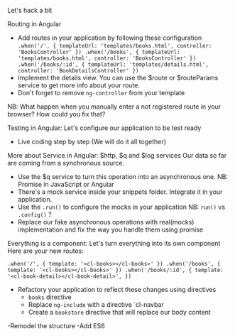 Let's hack a bit

Routing in Angular
- Add routes in your application by following these configuration
`.when('/', {
   templateUrl: 'templates/books.html',
   controller: 'BooksController'
  })
 .when('/books', {
   templateUrl: 'templates/books.html',
   controller: 'BooksController'
  })
 .when('/books/:id', {
   templateUrl: 'templates/details.html',
   controller: 'BookDetailsController'
  })
 `
- Implement the details view. You can use the $route or $routeParams service to get more info about your route.
- Don't forget to remove `ng-controller` from your template

NB: What happen when you manually enter a not registered route in your browser? How could you fix that?

Testing in Angular: Let's configure our application to be test ready
- Live coding step by step (We will do it all together)

More about Service in Angular: $http, $q and $log services
Our data so far are coming from a synchronous source.
- Use the $q service to turn this operation into an asynchronous one.
NB: Promise in JavaScript or Angular
- There's a mock service inside your snippets folder. Integrate it in your application.
- Use the `.run()` to configure the mocks in your application
NB: `run()` vs `.config()` ?
- Replace our fake asynchronous operations with real(mocks) implementation and fix the way you handle them using promise

Everything is a component: Let's turn everything into its own component
Here are your new routes:

`.when('/', {
   template: '<cl-books></cl-books>'
  })
 .when('/books', {
   template: '<cl-books></cl-books>'
  })
 .when('/books/:id', {
   template: '<cl-book-detail></cl-book-detail>',
  })
 `
- Refactory your application to reflect these changes using directives
  - `books` directive
  -  Replace `ng-include` with a directive `cl-navbar
  -  Create a `bookstore` directive that will replace our body content

-Remodel the structure
-Add ES6